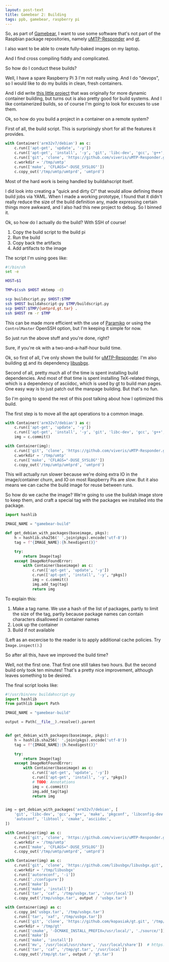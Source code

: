 ```yaml
---
layout: post-text
title: Gamebear 2: Building
tags: ppb, gamebear, raspberry pi
---
```


So, as part of [Gamebear](TODO), I want to use some software that's not part of the Raspbian package repositories, namely [uMTP-Responder](https://github.com/viveris/uMTP-Responder) and [gt](https://github.com/kopasiak/gt).

I also want to be able to create fully-baked images on my laptop.

And I find cross compiling fiddly and complicated.

So how do I conduct these builds?

Well, I have a spare Raspberry Pi 3 I'm not really using. And I do "devops", so I would like to do my builds in clean, fresh containers.

And I did write [this little project](https://buildahscript.github.io/) that was originally for more dynamic container building, but turns out is also pretty good for build systems. And I like containerized builds, so of course I'm going to look for excuses to use them.

Ok, so how do you build a project in a container on a remote system?

First of all, the build script. This is surprisingly short for all the features it provides.

```python
with Container('arm32v7/debian') as c:
    c.run(['apt-get', 'update', '-y'])
    c.run(['apt-get', 'install', '-y', 'git', 'libc-dev', 'gcc', 'g++', 'make', 'pkgconf'])
    c.run(['git', 'clone', 'https://github.com/viveris/uMTP-Responder.git', '/tmp/umtp'])
    c.workdir = '/tmp/umtp'
    c.run(['make', 'CFLAGS="-DUSE_SYSLOG"'])
    c.copy_out('/tmp/umtp/umtprd', 'umtprd')
```

Most of the hard work is being handled by buildahscript itself.

I did look into creating a "quick and dirty CI" that would allow defining these build jobs via YAML. When I made a working prototype, I found that it didn't really reduce the size of the build definition any, made expressing certain things more awkward, and I also had this new project to debug. So I binned it.

Ok, so how do I actually do the build? With SSH of course!

1. Copy the build script to the build pi
2. Run the build
3. Copy back the artifacts
4. Add artifacts to the image

The script I'm using goes like:

```sh
#!/bin/sh
set -e

HOST=$1

TMP=$(ssh $HOST mktemp -d)

scp buildscript.py $HOST:$TMP
ssh $HOST buildahscript-py $TMP/buildscript.py
scp $HOST:$TMP/{umtprd,gt.tar} .
ssh $HOST rm -r $TMP
```

This can be made more efficient with the use of [Paramiko](https://www.paramiko.org/) or using the `ControlMaster` OpenSSH option, but I'm keeping it simple for now.

So just run the above stuff and you're done, right?

Sure, if you're ok with a two-and-a-half-hour build time.

Ok, so first of all, I've only shown the build for [uMTP-Responder](https://github.com/viveris/uMTP-Responder). I'm also building [gt](https://github.com/kopasiak/gt) and its dependency [libusbgx](https://github.com/libusbgx/libusbgx).

Second of all, pretty much all of the time is spent installing build dependencies. And most of that time is spent installing TeX-related things, which is a dependency of asciidoc, which is used by gt to build man pages. One easy way is to just patch out the manpage building. But that's no fun.

So I'm going to spend the rest of this post talking about how I optimized this build.

The first step is to move all the apt operations to a common image.

```python
with Container('arm32v7/debian') as c:
    c.run(['apt-get', 'update', '-y'])
    c.run(['apt-get', 'install', '-y', 'git', 'libc-dev', 'gcc', 'g++', 'make', 'pkgconf'])
    img = c.commit()

with Container(img):
    c.run(['git', 'clone', 'https://github.com/viveris/uMTP-Responder.git', '/tmp/umtp'])
    c.workdir = '/tmp/umtp'
    c.run(['make', 'CFLAGS="-DUSE_SYSLOG"'])
    c.copy_out('/tmp/umtp/umtprd', 'umtprd')
```

This will actually run slower because we're doing extra IO in the image/container churn, and IO on most Raspberry Pis are _slow_. But it also means we can cache the build image for reuse between runs.

So how do we cache the image? We're going to use the buildah image store to keep them, and craft a special tag with the packages we installed into the package.

```python
import hashlib

IMAGE_NAME = "gamebear-build"

def get_debian_with_packages(baseimage, pkgs):
    h = hashlib.sha256(' '.join(pkgs).encode('utf-8'))
    tag = f"{IMAGE_NAME}:{h.hexdigest()}"

    try:
        return Image(tag)
    except ImageNotFoundError:
        with Container(baseimage) as c:
            c.run(['apt-get', 'update', '-y'])
            c.run(['apt-get', 'install', '-y', *pkgs])
            img = c.commit()
            img.add_tag(tag)
            return img
```

To explain this:

1. Make a tag name. We use a hash of the list of packages, partly to limit the size of the tag, partly because package names can contain characters disallowed in container names
2. Look up the container
3. Build if not available

(Left as an excercise to the reader is to apply additional cache policies. Try `Image.inspect()`.)

So after all this, have we improved the build time?

Well, not the first one. That first one still takes two hours. But the second build only took ten minutes! That's a pretty nice improvement, although leaves something to be desired.


The final script looks like:

```python
#!/usr/bin/env buildahscript-py
import hashlib
from pathlib import Path

IMAGE_NAME = "gamebear-build"

output = Path(__file__).resolve().parent


def get_debian_with_packages(baseimage, pkgs):
    h = hashlib.sha256(' '.join(pkgs).encode('utf-8'))
    tag = f"{IMAGE_NAME}:{h.hexdigest()}"

    try:
        return Image(tag)
    except ImageNotFoundError:
        with Container(baseimage) as c:
            c.run(['apt-get', 'update', '-y'])
            c.run(['apt-get', 'install', '-y', *pkgs])
            # TODO: Annotations
            img = c.commit()
            img.add_tag(tag)
            return img


img = get_debian_with_packages('arm32v7/debian', [
    'git', 'libc-dev', 'gcc', 'g++', 'make', 'pkgconf', 'libconfig-dev',
    'autoconf', 'libtool', 'cmake', 'asciidoc',
])

with Container(img) as c:
    c.run(['git', 'clone', 'https://github.com/viveris/uMTP-Responder.git', '/tmp/umtp'])
    c.workdir = '/tmp/umtp'
    c.run(['make', 'CFLAGS="-DUSE_SYSLOG"'])
    c.copy_out('/tmp/umtp/umtprd', 'umtprd')

with Container(img) as c:
    c.run(['git', 'clone', 'https://github.com/libusbgx/libusbgx.git', '/tmp/libusbgx'])
    c.workdir = '/tmp/libusbgx'
    c.run(['autoreconf', '-i'])
    c.run(['./configure'])
    c.run(['make'])
    c.run(['make', 'install'])
    c.run(['tar', 'caf', '/tmp/usbgx.tar', '/usr/local'])
    c.copy_out('/tmp/usbgx.tar', output / 'usbgx.tar')

with Container(img) as c:
    c.copy_in('usbgx.tar', '/tmp/usbgx.tar')
    c.run(['tar', 'xaf', '/tmp/usbgx.tar'])
    c.run(['git', 'clone', 'https://github.com/kopasiak/gt.git', '/tmp/gt'])
    c.workdir = '/tmp/gt'
    c.run(['cmake', '-DCMAKE_INSTALL_PREFIX=/usr/local/', './source/'])
    c.run(['make'])
    c.run(['make', 'install'])
    c.run(['mv', '/usr/local/usr/share', '/usr/local/share'])  # https://github.com/kopasiak/gt/issues/15
    c.run(['tar', 'caf', '/tmp/gt.tar', '/usr/local'])
    c.copy_out('/tmp/gt.tar', output / 'gt.tar')
```